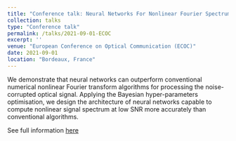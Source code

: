 ```yaml
---
title: "Conference talk: Neural Networks For Nonlinear Fourier Spectrum Computation"
collection: talks
type: "Conference talk"
permalink: /talks/2021-09-01-ECOC
excerpt: ''
venue: "European Conference on Optical Communication (ECOC)"
date: 2021-09-01
location: "Bordeaux, France"
---
```


We demonstrate that neural networks can outperform conventional numerical nonlinear Fourier transform 
algorithms for processing the noise-corrupted optical signal. Applying the Bayesian hyper-parameters optimisation, 
we design the architecture of neural networks capable to compute nonlinear signal spectrum at 
low SNR more accurately than conventional algorithms.

See full information [here](https://esf0.github.io/publication/2021-09-13-neural-networks-for-nonlinear-fourier-spectrum-computation)